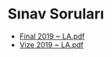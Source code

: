 # Sınav Soruları

<!--Index-->

- [Final 2019 ~ LA.pdf](https://github.com//yedhrab/IstanbulUniversity-CE/raw/master/1.%20S%C4%B1n%C4%B1f%202.%20D%C3%B6nem%20Notlar%C4%B1/Linear%20Algebra/S%C4%B1nav%20Sorular%C4%B1/Final%202019%20~%20LA.pdf)
- [Vize 2019 ~ LA.pdf](https://github.com//yedhrab/IstanbulUniversity-CE/raw/master/1.%20S%C4%B1n%C4%B1f%202.%20D%C3%B6nem%20Notlar%C4%B1/Linear%20Algebra/S%C4%B1nav%20Sorular%C4%B1/Vize%202019%20~%20LA.pdf)

<!--Index-->
